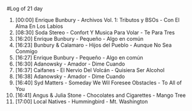 #Log of 21 day

1. [00:00] Enrique Bunbury - Archivos Vol. 1: Tributos y BSOs - Con El Alma En Los Labios
1. [08:30] Soda Stereo - Confort Y Musica Para Volar - Te Para Tres
1. [16:20] Enrique Bunbury - Pequeño - Algo en común
1. [16:23] Bunbury & Calamaro - Hijos del Pueblo - Aunque No Sea Conmigo
1. [16:27] Enrique Bunbury - Pequeño - Algo en común
1. [16:30] Adanowsky - Amador - Dime Cuando
1. [16:37] Caifanes - El Nervio Del Volcán - Quisiera Ser Alcohol
1. [16:38] Adanowsky - Amador - Dime Cuando
1. [16:40] Syd Matters - Someday We Wil Foresee Obstacles - To All of You
1. [16:41] Angus & Julia Stone - Chocolates and Cigarettes - Mango Tree
1. [17:00] Local Natives - Hummingbird - Mt. Washington
